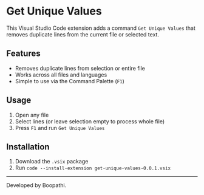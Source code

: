 # Get Unique Values

This Visual Studio Code extension adds a command `Get Unique Values` that removes duplicate lines from the current file or selected text.

## Features

- Removes duplicate lines from selection or entire file
- Works across all files and languages
- Simple to use via the Command Palette (`F1`)

## Usage

1. Open any file
2. Select lines (or leave selection empty to process whole file)
3. Press `F1` and run `Get Unique Values`

## Installation

1. Download the `.vsix` package
2. Run `code --install-extension get-unique-values-0.0.1.vsix`

---

Developed by Boopathi.
